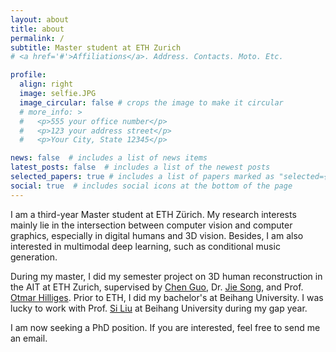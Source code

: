 ```yaml
---
layout: about
title: about
permalink: /
subtitle: Master student at ETH Zurich
# <a href='#'>Affiliations</a>. Address. Contacts. Moto. Etc.

profile:
  align: right
  image: selfie.JPG
  image_circular: false # crops the image to make it circular
  # more_info: >
  #   <p>555 your office number</p>
  #   <p>123 your address street</p>
  #   <p>Your City, State 12345</p>

news: false  # includes a list of news items
latest_posts: false  # includes a list of the newest posts
selected_papers: true # includes a list of papers marked as "selected={true}"
social: true  # includes social icons at the bottom of the page
---
```


I am a third-year Master student at ETH Zürich. My research interests mainly lie in the intersection between computer vision and computer graphics, especially in digital humans and 3D vision. Besides, I am also interested in multimodal deep learning, such as conditional music generation. 

During my master, I did my semester project on 3D human reconstruction in the AIT at ETH Zurich, supervised by [Chen Guo](https://ait.ethz.ch/people/cheguo), Dr. [Jie Song](https://ait.ethz.ch/people/song), and Prof. [Otmar Hilliges](https://ait.ethz.ch/people/hilliges). Prior to ETH, I did my bachelor's at Beihang University. I was lucky to work with Prof. [Si Liu](https://colalab.net/people) at Beihang University during my gap year.

I am now seeking a PhD position. If you are interested, feel free to send me an email.